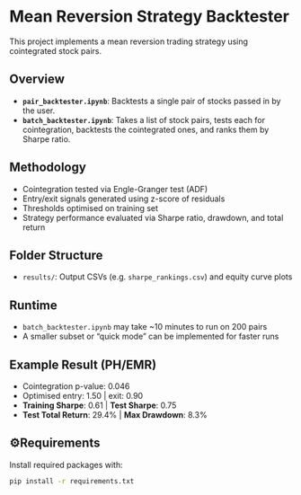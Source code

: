 # Mean Reversion Strategy Backtester

This project implements a mean reversion trading strategy using cointegrated stock pairs.

## Overview

- **`pair_backtester.ipynb`**: Backtests a single pair of stocks passed in by the user.
- **`batch_backtester.ipynb`**: Takes a list of stock pairs, tests each for cointegration, backtests the cointegrated ones, and ranks them by Sharpe ratio.

## Methodology

- Cointegration tested via Engle-Granger test (ADF)
- Entry/exit signals generated using z-score of residuals
- Thresholds optimised on training set
- Strategy performance evaluated via Sharpe ratio, drawdown, and total return

## Folder Structure

- `results/`: Output CSVs (e.g. `sharpe_rankings.csv`) and equity curve plots

##  Runtime

- `batch_backtester.ipynb` may take ~10 minutes to run on 200 pairs
- A smaller subset or “quick mode” can be implemented for faster runs

## Example Result (PH/EMR)

- Cointegration p-value: 0.046  
- Optimised entry: 1.50 | exit: 0.90  
- **Training Sharpe**: 0.61 | **Test Sharpe**: 0.75  
- **Test Total Return**: 29.4% | **Max Drawdown**: 8.3%

## ⚙Requirements

Install required packages with:

```bash
pip install -r requirements.txt
